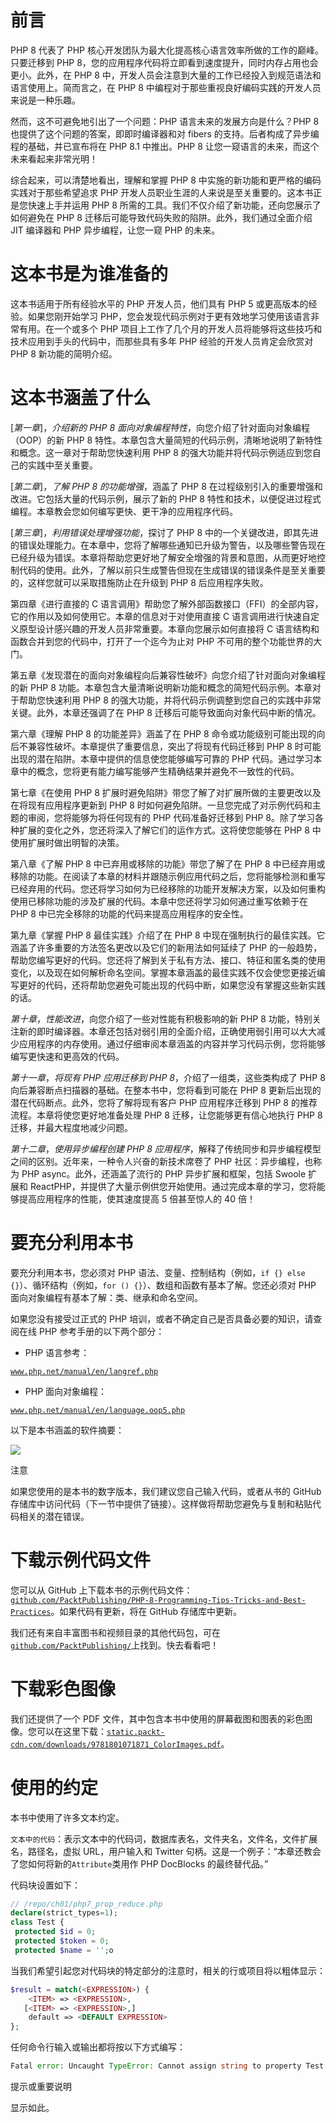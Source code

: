 # 前言

PHP 8 代表了 PHP 核心开发团队为最大化提高核心语言效率所做的工作的巅峰。只要迁移到 PHP 8，您的应用程序代码将立即看到速度提升，同时内存占用也会更小。此外，在 PHP 8 中，开发人员会注意到大量的工作已经投入到规范语法和语言使用上。简而言之，在 PHP 8 中编程对于那些重视良好编码实践的开发人员来说是一种乐趣。

然而，这不可避免地引出了一个问题：PHP 语言未来的发展方向是什么？PHP 8 也提供了这个问题的答案，即即时编译器和对 fibers 的支持。后者构成了异步编程的基础，并已宣布将在 PHP 8.1 中推出。PHP 8 让您一窥语言的未来，而这个未来看起来非常光明！

综合起来，可以清楚地看出，理解和掌握 PHP 8 中实施的新功能和更严格的编码实践对于那些希望追求 PHP 开发人员职业生涯的人来说是至关重要的。这本书正是您快速上手并运用 PHP 8 所需的工具。我们不仅介绍了新功能，还向您展示了如何避免在 PHP 8 迁移后可能导致代码失败的陷阱。此外，我们通过全面介绍 JIT 编译器和 PHP 异步编程，让您一窥 PHP 的未来。

# 这本书是为谁准备的

这本书适用于所有经验水平的 PHP 开发人员，他们具有 PHP 5 或更高版本的经验。如果您刚开始学习 PHP，您会发现代码示例对于更有效地学习使用该语言非常有用。在一个或多个 PHP 项目上工作了几个月的开发人员将能够将这些技巧和技术应用到手头的代码中，而那些具有多年 PHP 经验的开发人员肯定会欣赏对 PHP 8 新功能的简明介绍。

# 这本书涵盖了什么

[*第一章*]，*介绍新的 PHP 8 面向对象编程特性*，向您介绍了针对面向对象编程（OOP）的新 PHP 8 特性。本章包含大量简短的代码示例，清晰地说明了新特性和概念。这一章对于帮助您快速利用 PHP 8 的强大功能并将代码示例适应到您自己的实践中至关重要。

[*第二章*]，*了解 PHP 8 的功能增强*，涵盖了 PHP 8 在过程级别引入的重要增强和改进。它包括大量的代码示例，展示了新的 PHP 8 特性和技术，以便促进过程式编程。本章教会您如何编写更快、更干净的应用程序代码。

[*第三章*]，*利用错误处理增强功能*，探讨了 PHP 8 中的一个关键改进，即其先进的错误处理能力。在本章中，您将了解哪些通知已升级为警告，以及哪些警告现在已经升级为错误。本章将帮助您更好地了解安全增强的背景和意图，从而更好地控制代码的使用。此外，了解以前只生成警告但现在生成错误的错误条件是至关重要的，这样您就可以采取措施防止在升级到 PHP 8 后应用程序失败。

第四章《进行直接的 C 语言调用》帮助您了解外部函数接口（FFI）的全部内容，它的作用以及如何使用它。本章的信息对于对使用直接 C 语言调用进行快速自定义原型设计感兴趣的开发人员非常重要。本章向您展示如何直接将 C 语言结构和函数合并到您的代码中，打开了一个迄今为止对 PHP 不可用的整个功能世界的大门。

第五章《发现潜在的面向对象编程向后兼容性破坏》向您介绍了针对面向对象编程的新 PHP 8 功能。本章包含大量清晰说明新功能和概念的简短代码示例。本章对于帮助您快速利用 PHP 8 的强大功能，并将代码示例调整到您自己的实践中非常关键。此外，本章还强调了在 PHP 8 迁移后可能导致面向对象代码中断的情况。

第六章《理解 PHP 8 的功能差异》涵盖了在 PHP 8 命令或功能级别可能出现的向后不兼容性破坏。本章提供了重要信息，突出了将现有代码迁移到 PHP 8 时可能出现的潜在陷阱。本章中提供的信息使您能够编写可靠的 PHP 代码。通过学习本章中的概念，您将更有能力编写能够产生精确结果并避免不一致性的代码。

第七章《在使用 PHP 8 扩展时避免陷阱》带您了解了对扩展所做的主要更改以及在将现有应用程序更新到 PHP 8 时如何避免陷阱。一旦您完成了对示例代码和主题的审阅，您将能够为将任何现有的 PHP 代码准备好迁移到 PHP 8。除了学习各种扩展的变化之外，您还将深入了解它们的运作方式。这将使您能够在 PHP 8 中使用扩展时做出明智的决策。

第八章《了解 PHP 8 中已弃用或移除的功能》带您了解了在 PHP 8 中已经弃用或移除的功能。在阅读了本章的材料并跟随示例应用代码之后，您将能够检测和重写已经弃用的代码。您还将学习如何为已经移除的功能开发解决方案，以及如何重构使用已移除功能的涉及扩展的代码。本章中您还将学习如何通过重写依赖于在 PHP 8 中已完全移除的功能的代码来提高应用程序的安全性。

第九章《掌握 PHP 8 最佳实践》介绍了在 PHP 8 中现在强制执行的最佳实践。它涵盖了许多重要的方法签名更改以及它们的新用法如何延续了 PHP 的一般趋势，帮助您编写更好的代码。您还将了解到关于私有方法、接口、特征和匿名类的使用变化，以及现在如何解析命名空间。掌握本章涵盖的最佳实践不仅会使您更接近编写更好的代码，还将帮助您避免可能出现的代码中断，如果您没有掌握这些新实践的话。

*第十章*，*性能改进*，向您介绍了一些对性能有积极影响的新 PHP 8 功能，特别关注新的即时编译器。本章还包括对弱引用的全面介绍，正确使用弱引用可以大大减少应用程序的内存使用。通过仔细审阅本章涵盖的内容并学习代码示例，您将能够编写更快速和更高效的代码。

*第十一章*，*将现有 PHP 应用迁移到 PHP 8*，介绍了一组类，这些类构成了 PHP 8 向后兼容断点扫描器的基础。在整本书中，您将看到可能在 PHP 8 更新后出现的潜在代码断点。此外，您将了解将现有客户 PHP 应用程序迁移到 PHP 8 的推荐流程。本章将使您更好地准备处理 PHP 8 迁移，让您能够更有信心地执行 PHP 8 迁移，并最大程度地减少问题。

*第十二章*，*使用异步编程创建 PHP 8 应用程序*，解释了传统同步和异步编程模型之间的区别。近年来，一种令人兴奋的新技术席卷了 PHP 社区：异步编程，也称为 PHP async。此外，还涵盖了流行的 PHP 异步扩展和框架，包括 Swoole 扩展和 ReactPHP，并提供了大量示例供您开始使用。通过完成本章的学习，您将能够提高应用程序的性能，使其速度提高 5 倍甚至惊人的 40 倍！

# 要充分利用本书

要充分利用本书，您必须对 PHP 语法、变量、控制结构（例如，`if {} else {}`）、循环结构（例如，`for () {}`）、数组和函数有基本了解。您还必须对 PHP 面向对象编程有基本了解：类、继承和命名空间。

如果您没有接受过正式的 PHP 培训，或者不确定自己是否具备必要的知识，请查阅在线 PHP 参考手册的以下两个部分：

+   PHP 语言参考：

[`www.php.net/manual/en/langref.php`](https://www.php.net/manual/en/langref.php)

+   PHP 面向对象编程：

[`www.php.net/manual/en/language.oop5.php`](https://www.php.net/manual/en/language.oop5.php)

以下是本书涵盖的软件摘要：

![](img/B16992_Preface_Table1.jpg)

注意

如果您使用的是本书的数字版本，我们建议您自己输入代码，或者从书的 GitHub 存储库中访问代码（下一节中提供了链接）。这样做将帮助您避免与复制和粘贴代码相关的潜在错误。

# 下载示例代码文件

您可以从 GitHub 上下载本书的示例代码文件：[`github.com/PacktPublishing/PHP-8-Programming-Tips-Tricks-and-Best-Practices`](https://github.com/PacktPublishing/PHP-8-Programming-Tips-Tricks-and-Best-Practices)。如果代码有更新，将在 GitHub 存储库中更新。

我们还有来自丰富图书和视频目录的其他代码包，可在[`github.com/PacktPublishing/`](https://github.com/PacktPublishing/)上找到。快去看看吧！

# 下载彩色图像

我们还提供了一个 PDF 文件，其中包含本书中使用的屏幕截图和图表的彩色图像。您可以在这里下载：[`static.packt-cdn.com/downloads/9781801071871_ColorImages.pdf`](https://static.packt-cdn.com/downloads/9781801071871_ColorImages.pdf)。

# 使用的约定

本书中使用了许多文本约定。

`文本中的代码`：表示文本中的代码词，数据库表名，文件夹名，文件名，文件扩展名，路径名，虚拟 URL，用户输入和 Twitter 句柄。这是一个例子：“本章还教会了您如何将新的`Attribute`类用作 PHP DocBlocks 的最终替代品。”

代码块设置如下：

```php
// /repo/ch01/php7_prop_reduce.php
declare(strict_types=1);
class Test {
 protected $id = 0;
 protected $token = 0;
 protected $name = '';o
```

当我们希望引起您对代码块的特定部分的注意时，相关的行或项目将以粗体显示：

```php
$result = match(<EXPRESSION>) {
    <ITEM> => <EXPRESSION>,
   [<ITEM> => <EXPRESSION>,]
    default => <DEFAULT EXPRESSION>
};
```

任何命令行输入或输出都将按以下方式编写：

```php
Fatal error: Uncaught TypeError: Cannot assign string to property Test::$token of type int in /repo/ch01/php8_prop_danger.php:12
```

提示或重要说明

显示如此。
